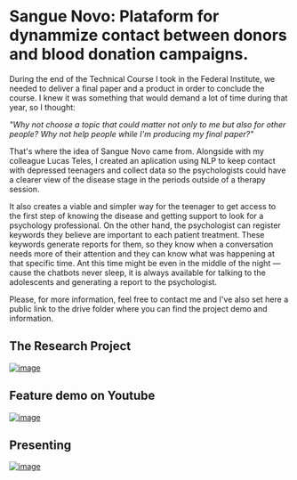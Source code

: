 # Sangue Novo: Plataform for dynammize contact between donors and blood donation campaigns.

During the end of the Technical Course I took in the Federal Institute, we needed to deliver a final paper and a product in order to conclude the course. I knew it was something that would demand a lot of time during that year, so I thought: 

_"Why not choose a topic that could matter not only to me but also for other people? Why not help people while I'm producing my final paper?"_ 

That's where the idea of Sangue Novo came from. Alongside with my colleague Lucas Teles, I created an aplication using NLP to keep contact with depressed teenagers and collect data so the psychologists could have a clearer view of the disease stage in the periods outside of a therapy session. 

It also creates a viable and simpler way for the teenager to get access to the first step of knowing the disease and getting support to look for a psychology professional.
On the other hand, the psychologist can register keywords they believe are important to each patient treatment. These keywords generate reports for them, so they know when a conversation needs more of their attention and they can know what was happening at that specific time. Ant this time might be even in the middle of the night — cause the chatbots never sleep, it is always available for talking to the adolescents and generating a report to the psychologist.

Please, for more information, feel free to contact me and I've also set here a public link to the drive folder where you can find the project demo and information.

## The Research Project 
[![image](https://github.com/luccas-specht/SangueNovo-TCC-IFSul/blob/master/readme-apresentation.png)](https://github.com/luccas-specht/SangueNovo-TCC-IFSul/blob/master/TCC_2021_LuccasSpecht_065640INFQ-mesclado_organized.pdf)

## Feature demo on Youtube
[![image](https://github.com/luccas-specht/SangueNovo-TCC-IFSul/blob/master/readme-apresentation.png)](https://www.youtube.com/watch?v=DwRFsjTvamk)

## Presenting
[![image](https://user-images.githubusercontent.com/40741571/155039421-6b7bf41d-4f0f-4600-adbc-2adf0e6032e0.png)](https://github.com/luccas-specht/SangueNovo-TCC-IFSul/blob/master/Sangue%20Novo-apresentação.pdf)
